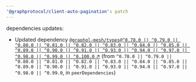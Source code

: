 ```yaml
---
'@graphprotocol/client-auto-pagination': patch
---
```

dependencies updates:
  - Updated dependency [`@graphql-mesh/types@^0.78.0 || ^0.79.0 || ^0.80.0 || ^0.81.0 || ^0.82.0 || ^0.83.0 || ^0.84.0 || ^0.85.0 || ^0.89.0 || ^0.90.0 || ^0.91.0 || ^0.93.0 || ^0.94.0 || ^0.97.0 || ^0.98.0 || ^0.99.0 || ^0.100.0` ↗︎](https://www.npmjs.com/package/@graphql-mesh/types/v/0.78.0) (from `^0.78.0 || ^0.79.0 || ^0.80.0 || ^0.81.0 || ^0.82.0 || ^0.83.0 || ^0.84.0 || ^0.85.0 || ^0.89.0 || ^0.90.0 || ^0.91.0 || ^0.93.0 || ^0.94.0 || ^0.97.0 || ^0.98.0 || ^0.99.0`, in `peerDependencies`)
